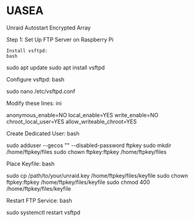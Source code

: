 # UASEA
Unraid Autostart Encrypted Array

Step 1: Set Up FTP Server on Raspberry Pi

    Install vsftpd:
    bash

sudo apt update
sudo apt install vsftpd

Configure vsftpd:
bash

sudo nano /etc/vsftpd.conf

Modify these lines:
ini

anonymous_enable=NO
local_enable=YES
write_enable=NO
chroot_local_user=YES
allow_writeable_chroot=YES

Create Dedicated User:
bash

sudo adduser --gecos "" --disabled-password ftpkey
sudo mkdir /home/ftpkey/files
sudo chown ftpkey:ftpkey /home/ftpkey/files

Place Keyfile:
bash

sudo cp /path/to/your/unraid.key /home/ftpkey/files/keyfile
sudo chown ftpkey:ftpkey /home/ftpkey/files/keyfile
sudo chmod 400 /home/ftpkey/files/keyfile

Restart FTP Service:
bash

sudo systemctl restart vsftpd

